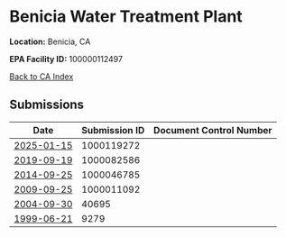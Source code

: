 # Benicia Water Treatment Plant

**Location:** Benicia, CA

**EPA Facility ID:** 100000112497

[Back to CA Index](../../index.md)

## Submissions

| Date | Submission ID | Document Control Number |
|------|--------------|-------------------------|
| [2025-01-15](submissions/1000119272.md) | 1000119272 |  |
| [2019-09-19](submissions/1000082586.md) | 1000082586 |  |
| [2014-09-25](submissions/1000046785.md) | 1000046785 |  |
| [2009-09-25](submissions/1000011092.md) | 1000011092 |  |
| [2004-09-30](submissions/40695.md) | 40695 |  |
| [1999-06-21](submissions/9279.md) | 9279 |  |
